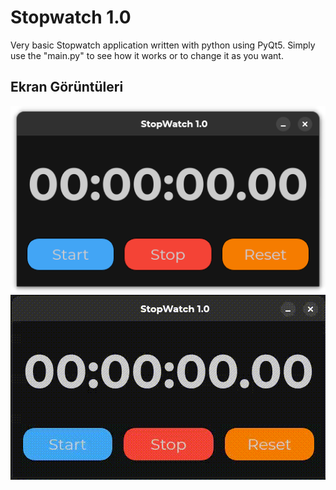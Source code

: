 # Stopwatch 1.0
Very basic Stopwatch application written with python using PyQt5. Simply use the "main.py" to see how it works or to change it as you want.

## Ekran Görüntüleri

![Main look of the app](https://github.com/emirhandemirden/stopwatch-1.0/blob/main/ReadmeImages/stopwatch-app-main.png)
![Simple use video](https://github.com/emirhandemirden/stopwatch-1.0/blob/main/ReadmeImages/stopwatch-app-main.gif)